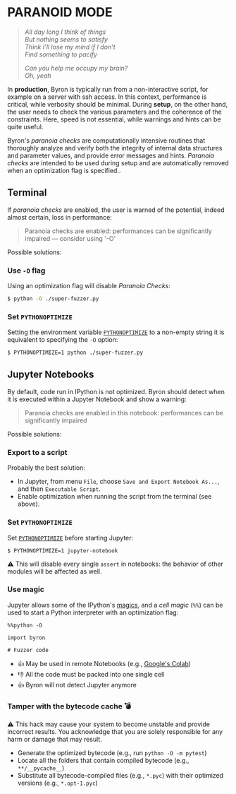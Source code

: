 # PARANOID MODE

> *All day long I think of things*  
> *But nothing seems to satisfy*  
> *Think I'll lose my mind if I don't*  
> *Find something to pacify*  
> 
> *Can you help me occupy my brain?*  
> *Oh, yeah*  

In **production**, Byron is typically run from a non-interactive script, for example on a server with ssh access. In this context, performance is critical, while verbosity should be minimal. During **setup**, on the other hand, the user needs to check the various parameters and the coherence of the constraints. Here, speed is not essential, while warnings and hints can be quite useful. 

Byron's *paranoia checks* are computationally intensive routines that thoroughly analyze and verify both the integrity of internal data structures and parameter values, and provide error messages and hints. *Paranoia checks* are intended to be used during setup and are automatically removed when an optimization flag is specified..

## Terminal

If *paranoia checks* are enabled, the user is warned of the potential, indeed almost certain, loss in performance:

> Paranoia checks are enabled: performances can be significantly impaired — consider using '-O'

Possible solutions:

### Use `-O` flag

Using an optimization flag will disable *Paranoia Checks*:

```sh
$ python -O ./super-fuzzer.py
```

### Set `PYTHONOPTIMIZE`

Setting the environment variable [`PYTHONOPTIMIZE`](https://docs.python.org/3/using/cmdline.html#envvar-PYTHONOPTIMIZE) to a non-empty string it is equivalent to specifying the `-O` option:

```sh
$ PYTHONOPTIMIZE=1 python ./super-fuzzer.py
```

## Jupyter Notebooks

By default, code run in IPython is not optimized. Byron should detect when it is executed within a Jupyter Notebook and show a warning:

> Paranoia checks are enabled in this notebook: performances can be significantly impaired

Possible solutions:

### Export to a script

Probably the best solution:

* In Jupyter, from menu `File`, choose `Save and Export Notebook As...`, and then `Executable Script`.
* Enable optimization when running the script from the terminal (see above).

### Set `PYTHONOPTIMIZE`

Set [`PYTHONOPTIMIZE`](https://docs.python.org/3/using/cmdline.html#envvar-PYTHONOPTIMIZE) before starting Jupyter:

```shell
$ PYTHONOPTIMIZE=1 jupyter-notebook
```

:warning: This will disable every single `assert` in notebooks: the behavior of other modules will be affected as well.

### Use magic

Jupyter allows some of the IPython's [magics](https://ipython.readthedocs.io/en/stable/interactive/magics.html), and a *cell magic* (`%%`) can be used to start a Python interpreter with an optimization flag:

```jupyterpython
%%python -O

import byron

# Fuzzer code
```

* 👍 May be used in remote Notebooks (e.g., [Google's Colab](https://colab.research.google.com/))
* 👎 All the code must be packed into one single cell
* 👍 Byron will not detect Jupyter anymore

### Tamper with the bytecode cache 💣

⚠️ This hack may cause your system to become unstable and provide incorrect results. You acknowledge that you are solely responsible for any harm or damage that may result.

* Generate the optimized bytecode (e.g., run `python -O -m pytest`)
* Locate all the folders that contain compiled bytecode (e.g., `**/__pycache__`)
* Substitute all bytecode-compiled files (e.g., `*.pyc`) with their optimized versions (e.g., `*.opt-1.pyc`)
